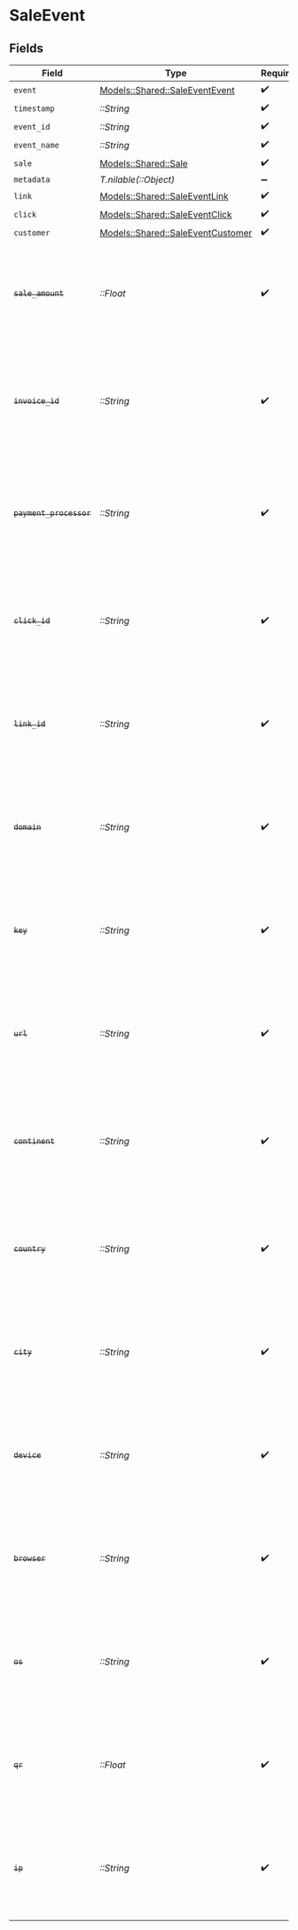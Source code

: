 # SaleEvent


## Fields

| Field                                                                                                                                                                     | Type                                                                                                                                                                      | Required                                                                                                                                                                  | Description                                                                                                                                                               |
| ------------------------------------------------------------------------------------------------------------------------------------------------------------------------- | ------------------------------------------------------------------------------------------------------------------------------------------------------------------------- | ------------------------------------------------------------------------------------------------------------------------------------------------------------------------- | ------------------------------------------------------------------------------------------------------------------------------------------------------------------------- |
| `event`                                                                                                                                                                   | [Models::Shared::SaleEventEvent](../../models/shared/saleeventevent.md)                                                                                                   | :heavy_check_mark:                                                                                                                                                        | N/A                                                                                                                                                                       |
| `timestamp`                                                                                                                                                               | *::String*                                                                                                                                                                | :heavy_check_mark:                                                                                                                                                        | N/A                                                                                                                                                                       |
| `event_id`                                                                                                                                                                | *::String*                                                                                                                                                                | :heavy_check_mark:                                                                                                                                                        | N/A                                                                                                                                                                       |
| `event_name`                                                                                                                                                              | *::String*                                                                                                                                                                | :heavy_check_mark:                                                                                                                                                        | N/A                                                                                                                                                                       |
| `sale`                                                                                                                                                                    | [Models::Shared::Sale](../../models/shared/sale.md)                                                                                                                       | :heavy_check_mark:                                                                                                                                                        | N/A                                                                                                                                                                       |
| `metadata`                                                                                                                                                                | *T.nilable(::Object)*                                                                                                                                                     | :heavy_minus_sign:                                                                                                                                                        | N/A                                                                                                                                                                       |
| `link`                                                                                                                                                                    | [Models::Shared::SaleEventLink](../../models/shared/saleeventlink.md)                                                                                                     | :heavy_check_mark:                                                                                                                                                        | N/A                                                                                                                                                                       |
| `click`                                                                                                                                                                   | [Models::Shared::SaleEventClick](../../models/shared/saleeventclick.md)                                                                                                   | :heavy_check_mark:                                                                                                                                                        | N/A                                                                                                                                                                       |
| `customer`                                                                                                                                                                | [Models::Shared::SaleEventCustomer](../../models/shared/saleeventcustomer.md)                                                                                             | :heavy_check_mark:                                                                                                                                                        | N/A                                                                                                                                                                       |
| ~~`sale_amount`~~                                                                                                                                                         | *::Float*                                                                                                                                                                 | :heavy_check_mark:                                                                                                                                                        | : warning: ** DEPRECATED **: This will be removed in a future release, please migrate away from it as soon as possible.<br/><br/>Deprecated: Use `sale.amount` instead.   |
| ~~`invoice_id`~~                                                                                                                                                          | *::String*                                                                                                                                                                | :heavy_check_mark:                                                                                                                                                        | : warning: ** DEPRECATED **: This will be removed in a future release, please migrate away from it as soon as possible.<br/><br/>Deprecated: Use `sale.invoiceId` instead. |
| ~~`payment_processor`~~                                                                                                                                                   | *::String*                                                                                                                                                                | :heavy_check_mark:                                                                                                                                                        | : warning: ** DEPRECATED **: This will be removed in a future release, please migrate away from it as soon as possible.<br/><br/>Deprecated: Use `sale.paymentProcessor` instead. |
| ~~`click_id`~~                                                                                                                                                            | *::String*                                                                                                                                                                | :heavy_check_mark:                                                                                                                                                        | : warning: ** DEPRECATED **: This will be removed in a future release, please migrate away from it as soon as possible.<br/><br/>Deprecated: Use `click.id` instead.      |
| ~~`link_id`~~                                                                                                                                                             | *::String*                                                                                                                                                                | :heavy_check_mark:                                                                                                                                                        | : warning: ** DEPRECATED **: This will be removed in a future release, please migrate away from it as soon as possible.<br/><br/>Deprecated: Use `link.id` instead.       |
| ~~`domain`~~                                                                                                                                                              | *::String*                                                                                                                                                                | :heavy_check_mark:                                                                                                                                                        | : warning: ** DEPRECATED **: This will be removed in a future release, please migrate away from it as soon as possible.<br/><br/>Deprecated: Use `link.domain` instead.   |
| ~~`key`~~                                                                                                                                                                 | *::String*                                                                                                                                                                | :heavy_check_mark:                                                                                                                                                        | : warning: ** DEPRECATED **: This will be removed in a future release, please migrate away from it as soon as possible.<br/><br/>Deprecated: Use `link.key` instead.      |
| ~~`url`~~                                                                                                                                                                 | *::String*                                                                                                                                                                | :heavy_check_mark:                                                                                                                                                        | : warning: ** DEPRECATED **: This will be removed in a future release, please migrate away from it as soon as possible.<br/><br/>Deprecated: Use `click.url` instead.     |
| ~~`continent`~~                                                                                                                                                           | *::String*                                                                                                                                                                | :heavy_check_mark:                                                                                                                                                        | : warning: ** DEPRECATED **: This will be removed in a future release, please migrate away from it as soon as possible.<br/><br/>Deprecated: Use `click.continent` instead. |
| ~~`country`~~                                                                                                                                                             | *::String*                                                                                                                                                                | :heavy_check_mark:                                                                                                                                                        | : warning: ** DEPRECATED **: This will be removed in a future release, please migrate away from it as soon as possible.<br/><br/>Deprecated: Use `click.country` instead. |
| ~~`city`~~                                                                                                                                                                | *::String*                                                                                                                                                                | :heavy_check_mark:                                                                                                                                                        | : warning: ** DEPRECATED **: This will be removed in a future release, please migrate away from it as soon as possible.<br/><br/>Deprecated: Use `click.city` instead.    |
| ~~`device`~~                                                                                                                                                              | *::String*                                                                                                                                                                | :heavy_check_mark:                                                                                                                                                        | : warning: ** DEPRECATED **: This will be removed in a future release, please migrate away from it as soon as possible.<br/><br/>Deprecated: Use `click.device` instead.  |
| ~~`browser`~~                                                                                                                                                             | *::String*                                                                                                                                                                | :heavy_check_mark:                                                                                                                                                        | : warning: ** DEPRECATED **: This will be removed in a future release, please migrate away from it as soon as possible.<br/><br/>Deprecated: Use `click.browser` instead. |
| ~~`os`~~                                                                                                                                                                  | *::String*                                                                                                                                                                | :heavy_check_mark:                                                                                                                                                        | : warning: ** DEPRECATED **: This will be removed in a future release, please migrate away from it as soon as possible.<br/><br/>Deprecated: Use `click.os` instead.      |
| ~~`qr`~~                                                                                                                                                                  | *::Float*                                                                                                                                                                 | :heavy_check_mark:                                                                                                                                                        | : warning: ** DEPRECATED **: This will be removed in a future release, please migrate away from it as soon as possible.<br/><br/>Deprecated: Use `click.qr` instead.      |
| ~~`ip`~~                                                                                                                                                                  | *::String*                                                                                                                                                                | :heavy_check_mark:                                                                                                                                                        | : warning: ** DEPRECATED **: This will be removed in a future release, please migrate away from it as soon as possible.<br/><br/>Deprecated: Use `click.ip` instead.      |